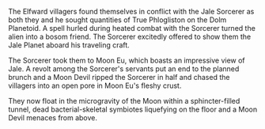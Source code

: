 The Elfward villagers found themselves in conflict with the Jale Sorcerer as both they and he sought quantities of True Phlogliston on the Dolm Planetoid. A spell hurled during heated combat with the Sorcerer turned the alien into a bosom friend. The Sorcerer excitedly offered to show them the Jale Planet aboard his traveling craft.

The Sorcerer took them to Moon Eu, which boasts an impressive view of Jale. A revolt among the Sorcerer's servants put an end to the planned brunch and a Moon Devil ripped the Sorcerer in half and chased the villagers into an open pore in Moon Eu's fleshy crust.

They now float in the microgravity of the Moon within a sphincter-filled tunnel, dead bacterial-skeletal symbiotes liquefying on the floor and a Moon Devil menaces from above.

